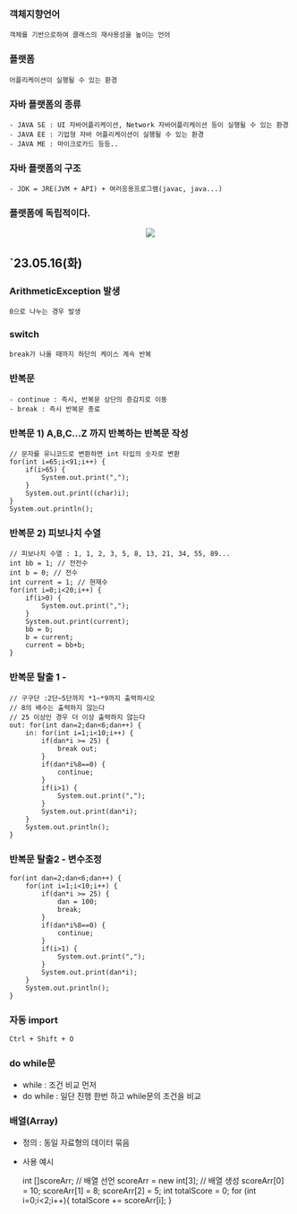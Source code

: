 ### 객체지향언어
	객체를 기반으로하여 클래스의 재사용성을 높이는 언어

### 플랫폼
	어플리케이션이 실행될 수 있는 환경

### 자바 플랫폼의 종류
	- JAVA SE : UI 자바어플리케이션, Network 자바어플리케이션 등이 실행될 수 있는 환경
	- JAVA EE : 기업형 자바 어플리케이션이 실행될 수 있는 환경
	- JAVA ME : 마이크로카드 등등..
	
### 자바 플랫폼의 구조
	- JDK = JRE(JVM + API) + 여러응용프로그램(javac, java...)
	
### 플랫폼에 독립적이다.
<p align="center">
  <img src="https://github.com/yelo-o/myJAVA/assets/64743180/5aac2737-362a-4f36-9cb3-f1ce56798f3c">
</p>

## `23.05.16(화)

### ArithmeticException 발생
	0으로 나누는 경우 발생

### switch
	break가 나올 때까지 하단의 케이스 계속 반복

### 반복문
	- continue : 즉시, 반복문 상단의 증감치로 이동
	- break : 즉시 반복문 종료
### 반복문 1) A,B,C...Z 까지 반복하는 반복문 작성
	// 문자를 유니코드로 변환하면 int 타입의 숫자로 변환
	for(int i=65;i<91;i++) {
		if(i>65) {
			System.out.print(",");
		}
		System.out.print((char)i);
	}
	System.out.println();
	
### 반복문 2) 피보나치 수열
	// 피보나치 수열 : 1, 1, 2, 3, 5, 8, 13, 21, 34, 55, 89...
	int bb = 1; // 전전수
	int b = 0; // 전수
	int current = 1; // 현재수
	for(int i=0;i<20;i++) {
		if(i>0) {
			System.out.print(",");
		}
		System.out.print(current);
		bb = b;
		b = current;
		current = bb+b;
	}
	
### 반복문 탈출 1 - 
	// 구구단 :2단~5단까지 *1~*9까지 출력하시오
	// 8의 배수는 출력하지 않는다
	// 25 이상인 경우 더 이상 출력하지 않는다
	out: for(int dan=2;dan<6;dan++) {
		in: for(int i=1;i<10;i++) {
			if(dan*i >= 25) {
				break out;
			}
			if(dan*i%8==0) {
				continue;
			}
			if(i>1) {
				System.out.print(",");
			}
			System.out.print(dan*i);
		}
		System.out.println();
	}

### 반복문 탈출2 - 변수조정
	for(int dan=2;dan<6;dan++) {
		for(int i=1;i<10;i++) {
			if(dan*i >= 25) {
				dan = 100;
				break;
			}
			if(dan*i%8==0) {
				continue;
			}
			if(i>1) {
				System.out.print(",");
			}
			System.out.print(dan*i);
		}
		System.out.println();
	}

### 자동 import
	Ctrl + Shift + O

### do while문
- while : 조건 비교 먼저
- do while : 일단 진행 한번 하고 while문의 조건을 비교

### 배열(Array)
- 정의 : 동일 자료형의 데이터 묶음
- 사용 예시

	int []scoreArr; // 배열 선언
	scoreArr = new int[3]; // 배열 생성
	scoreArr[0] = 10;
	scoreArr[1] = 8;
	scoreArr[2] = 5;
	int totalScore = 0;
	for (int i=0;i<2;i++){
		totalScore += scoreArr[i];
	}
	




